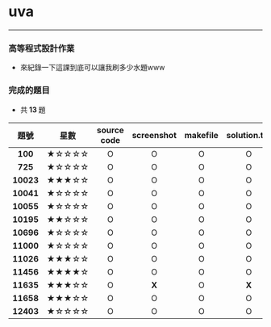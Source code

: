 # uva
---
### 高等程式設計作業
- 來紀錄一下這課到底可以讓我刷多少水題www

### 完成的題目
- 共<b> 13 </b>題

| 題號 | 星數 | source code | screenshot | makefile | solution.txt |
| :--------: | :--------: | :--------: | :--------: | :--------: | :--------: |
| <b>100</b> | ★☆☆☆☆ | O | O | O | O |
| <b>725</b> | ★☆☆☆☆ | O | O | O | O |
| <b>10023</b> | ★★★☆☆ | O | O | O | O |
| <b>10041</b> | ★☆☆☆☆ | O | O | O | O |
| <b>10055</b> | ★☆☆☆☆ | O | O | O | O |
| <b>10195</b> | ★★☆☆☆ | O | O | O | O |
| <b>10696</b> | ★☆☆☆☆ | O | O | O | O |
| <b>11000</b> | ★☆☆☆☆ | O | O | O | O |
| <b>11026</b> | ★★★☆☆ | O | O | O | O |
| <b>11456</b> | ★★★★☆ | O | O | O | O |
| <b>11635</b> | ★★★☆☆ | O | <b>X</b> | O | <b>X</b> |
| <b>11658</b> | ★★★☆☆ | O | O | O | O |
| <b>12403</b> | ★☆☆☆☆ | O | O | O | O |
